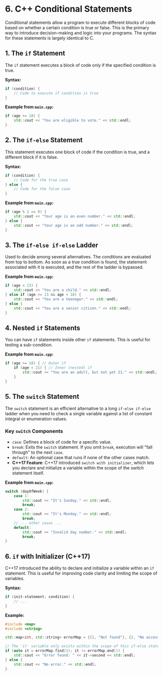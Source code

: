# 6. C++ Conditional Statements

Conditional statements allow a program to execute different blocks of code based on whether a certain condition is true or false. This is the primary way to introduce decision-making and logic into your programs. The syntax for these statements is largely identical to C.

## 1. The `if` Statement

The `if` statement executes a block of code only if the specified condition is true.

**Syntax:**

```cpp
if (condition) {
    // Code to execute if condition is true
}
```

**Example from `main.cpp`:**

```cpp
if (age >= 18) {
    std::cout << "You are eligible to vote." << std::endl;
}
```

## 2. The `if-else` Statement

This statement executes one block of code if the condition is true, and a different block if it is false.

**Syntax:**

```cpp
if (condition) {
    // Code for the true case
} else {
    // Code for the false case
}
```

**Example from `main.cpp`:**

```cpp
if (age % 2 == 0) {
    std::cout << "Your age is an even number." << std::endl;
} else {
    std::cout << "Your age is an odd number." << std::endl;
}
```

## 3. The `if-else if-else` Ladder

Used to decide among several alternatives. The conditions are evaluated from top to bottom. As soon as a true condition is found, the statement associated with it is executed, and the rest of the ladder is bypassed.

**Example from `main.cpp`:**

```cpp
if (age < 13) {
    std::cout << "You are a child." << std::endl;
} else if (age >= 13 && age < 18) {
    std::cout << "You are a teenager." << std::endl;
} else {
    std::cout << "You are a senior citizen." << std::endl;
}
```

## 4. Nested `if` Statements

You can have `if` statements inside other `if` statements. This is useful for testing a sub-condition.

**Example from `main.cpp`:**

```cpp
if (age >= 18) { // Outer if
    if (age < 21) { // Inner (nested) if
        std::cout << "You are an adult, but not yet 21." << std::endl;
    }
}
```

## 5. The `switch` Statement

The `switch` statement is an efficient alternative to a long `if-else if-else` ladder when you need to check a single variable against a list of constant integral or enumeration values.

### Key `switch` Components

- `case`: Defines a block of code for a specific value.
- `break`: Exits the `switch` statement. If you omit `break`, execution will "fall through" to the next `case`.
- `default`: An optional case that runs if none of the other cases match.
- **C++17 Feature**: C++17 introduced `switch with initializer`, which lets you declare and initialize a variable within the scope of the switch statement itself.

**Example from `main.cpp`:**

```cpp
switch (dayOfWeek) {
    case 1:
        std::cout << "It's Sunday." << std::endl;
        break;
    case 2:
        std::cout << "It's Monday." << std::endl;
        break;
    // ... other cases ...
    default:
        std::cout << "Invalid day number." << std::endl;
        break;
}
```

## 6. `if` with Initializer (C++17)

C++17 introduced the ability to declare and initialize a variable within an `if` statement. This is useful for improving code clarity and limiting the scope of variables.

**Syntax:**

```cpp
if (init-statement; condition) {
    // ...
}
```

**Example:**

```cpp
#include <map>
#include <string>

std::map<int, std::string> errorMap = {{1, "Not found"}, {2, "No access"}};

// The 'it' variable only exists within the scope of this if-else statement.
if (auto it = errorMap.find(1); it != errorMap.end()) {
    std::cout << "Error found: " << it->second << std::endl;
} else {
    std::cout << "No error." << std::endl;
}
```
